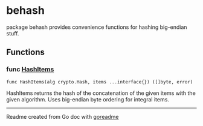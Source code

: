 # behash

package behash provides convenience functions for hashing big-endian stuff.

## Functions

### func [HashItems](/behash.go#L11)

`func HashItems(alg crypto.Hash, items ...interface{}) ([]byte, error)`

HashItems returns the hash of the concatenation of the given items with the given algorithm.
Uses big-endian byte ordering for integral items.

---
Readme created from Go doc with [goreadme](https://github.com/posener/goreadme)
